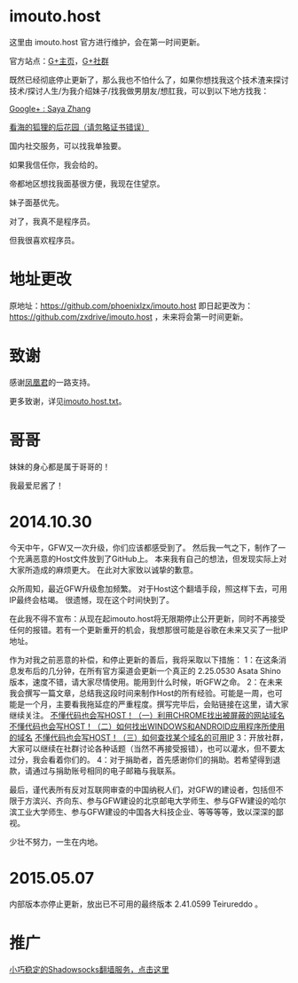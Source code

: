 imouto.host
===========

这里由 imouto.host 官方进行维护，会在第一时间更新。

官方站点：[G+主页](https://plus.google.com/100484131192950935968/about)，[G+社群](https://plus.google.com/communities/111265655058678013030)

既然已经彻底停止更新了，那么我也不怕什么了，如果你想找我这个技术渣来探讨技术/探讨人生/为我介绍妹子/找我做男朋友/想肛我，可以到以下地方找我：

[Google+ : Saya Zhang](https://plus.google.com/u/0/+SayaZhang/about)

[看海的狐狸的后花园（请忽略证书错误）](https://ccfox.info/)

国内社交服务，可以找我单独要。

如果我信任你，我会给的。

帝都地区想找我面基很方便，我现在住望京。

妹子面基优先。

对了，我真不是程序员。

但我很喜欢程序员。

地址更改
===========

原地址：https://github.com/phoenixlzx/imouto.host 即日起更改为：https://github.com/zxdrive/imouto.host ，未来将会第一时间更新。

致谢
===========

感谢[凤凰君](https://github.com/phoenixlzx)的一路支持。

更多致谢，详见[imouto.host.txt](https://raw.githubusercontent.com/zxdrive/imouto.host/master/imouto.host.txt)。

哥哥
===========

妹妹的身心都是属于哥哥的！

我最爱尼酱了！

2014.10.30
===========

今天中午，GFW又一次升级，你们应该都感受到了。
然后我一气之下，制作了一个充满恶意的Host文件放到了GitHub上。
本来我有自己的想法，但发现实际上对大家所造成的麻烦更大。
在此对大家致以诚挚的歉意。

众所周知，最近GFW升级愈加频繁。
对于Host这个翻墙手段，照这样下去，可用IP最终会枯竭。
很遗憾，现在这个时间快到了。

在此我不得不宣布：从现在起imouto.host将无限期停止公开更新，同时不再接受任何的报错。若有一个更新重开的机会，我想那很可能是谷歌在未来又买了一批IP地址。

作为对我之前恶意的补偿，和停止更新的善后，我将采取以下措施：
1：在这条消息发布后的几分钟，在所有官方渠道会更新一个真正的 2.25.0530 Asata Shino 版本，速度不错，请大家尽情使用。能用到什么时候，听GFW之命。
2：在未来我会撰写一篇文章，总结我这段时间来制作Host的所有经验。可能是一周，也可能是一个月，主要看我拖延症的严重程度。撰写完毕后，会贴链接在这里，请大家继续关注。
[不懂代码也会写HOST！（一）利用CHROME找出被屏蔽的网站域名](http://ccfox.info/2014/11/12/%e4%b8%8d%e6%87%82%e4%bb%a3%e7%a0%81%e4%b9%9f%e4%bc%9a%e5%86%99host%ef%bc%81%ef%bc%88%e4%b8%80%ef%bc%89%e5%88%a9%e7%94%a8chrome%e6%89%be%e5%87%ba%e8%a2%ab%e5%b1%8f%e8%94%bd%e7%9a%84%e7%bd%91%e7%ab%99/)
[不懂代码也会写HOST！（二）如何找出WINDOWS和ANDROID应用程序所使用的域名](http://ccfox.info/2014/11/15/%e4%b8%8d%e6%87%82%e4%bb%a3%e7%a0%81%e4%b9%9f%e4%bc%9a%e5%86%99host%ef%bc%81%ef%bc%88%e4%ba%8c%ef%bc%89%e5%a6%82%e4%bd%95%e6%89%be%e5%87%bawindows%e5%92%8candroid%e5%ba%94%e7%94%a8%e7%a8%8b%e5%ba%8f/)
[不懂代码也会写HOST！（三）如何查找某个域名的可用IP](http://ccfox.info/2014/11/26/%e4%b8%8d%e6%87%82%e4%bb%a3%e7%a0%81%e4%b9%9f%e4%bc%9a%e5%86%99host%ef%bc%81%ef%bc%88%e4%b8%89%ef%bc%89%e5%a6%82%e4%bd%95%e6%9f%a5%e6%89%be%e6%9f%90%e4%b8%aa%e5%9f%9f%e5%90%8d%e7%9a%84%e5%8f%af/)
3：开放社群，大家可以继续在社群讨论各种话题（当然不再接受报错），也可以灌水，但不要太过分，我会看着你们的。
4：对于捐助者，首先感谢你们的捐助。若希望得到退款，请通过与捐助账号相同的电子邮箱与我联系。

最后，谨代表所有反对互联网审查的中国纳税人们，对GFW的建设者，包括但不限于方滨兴、齐向东、参与GFW建设的北京邮电大学师生、参与GFW建设的哈尔滨工业大学师生、参与GFW建设的中国各大科技企业、等等等等，致以深深的鄙视。

少壮不努力，一生在内地。

2015.05.07
===========

内部版本亦停止更新，放出已不可用的最终版本 2.41.0599 Teirureddo 。


推广
===========

[小巧稳定的Shadowsocks翻墙服务，点击这里](https://portal.shadowsocks.com/aff.php?aff=111)
